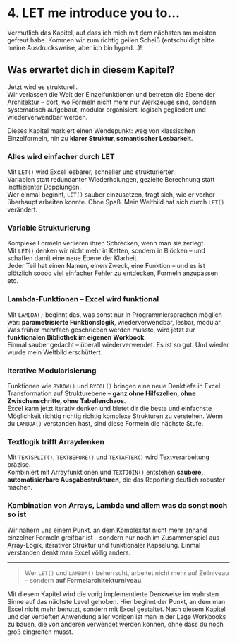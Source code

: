 # 4. LET me introduce you to…

Vermutlich das Kapitel, auf dass ich mich mit dem nächsten am meisten gefreut habe. Kommen wir zum richtig geilen Scheiß (entschuldigt bitte meine Ausdrucksweise, aber ich bin hyped...)!

## Was erwartet dich in diesem Kapitel?

Jetzt wird es strukturell.  
Wir verlassen die Welt der Einzelfunktionen und betreten die Ebene der Architektur – dort, wo Formeln nicht mehr nur Werkzeuge sind, sondern systematisch aufgebaut, modular organisiert, logisch gegliedert und wiederverwendbar werden.

Dieses Kapitel markiert einen Wendepunkt: weg von klassischen Einzelformeln, hin zu **klarer Struktur, semantischer Lesbarkeit**.

### Alles wird einfacher durch LET  
Mit `LET()` wird Excel lesbarer, schneller und strukturierter.  
Variablen statt redundanter Wiederholungen, gezielte Berechnung statt ineffizienter Dopplungen.  
Wer einmal beginnt, `LET()` sauber einzusetzen, fragt sich, wie er vorher überhaupt arbeiten konnte. Ohne Spaß. Mein Weltbild hat sich durch `LET()` verändert.

### Variable Strukturierung  
Komplexe Formeln verlieren ihren Schrecken, wenn man sie zerlegt.  
Mit `LET()` denken wir nicht mehr in Ketten, sondern in Blöcken – und schaffen damit eine neue Ebene der Klarheit.  
Jeder Teil hat einen Namen, einen Zweck, eine Funktion – und es ist plötzlich soooo viel einfacher Fehler zu entdecken, Formeln anzupassen etc.

### Lambda-Funktionen – Excel wird funktional  
Mit `LAMBDA()` beginnt das, was sonst nur in Programmiersprachen möglich war: **parametrisierte Funktionslogik**, wiederverwendbar, lesbar, modular.  
Was früher mehrfach geschrieben werden musste, wird jetzt zur **funktionalen Bibliothek im eigenen Workbook**.  
Einmal sauber gedacht – überall wiederverwendet. Es ist so gut. Und wieder wurde mein Weltbild erschüttert.

### Iterative Modularisierung  
Funktionen wie `BYROW()` und `BYCOL()` bringen eine neue Denktiefe in Excel:  
Transformation auf Strukturebene – **ganz ohne Hilfszellen, ohne Zwischenschritte, ohne Tabellenchaos**.  
Excel kann jetzt iterativ denken und bietet dir die beste und einfachste Möglichkeit richtig richtig richtig komplexe Strukturen zu verstehen. Wenn du `LAMBDA()` verstanden hast, sind diese Formeln die nächste Stufe.

### Textlogik trifft Arraydenken  
Mit `TEXTSPLIT()`, `TEXTBEFORE()` und `TEXTAFTER()` wird Textverarbeitung präzise.  
Kombiniert mit Arrayfunktionen und `TEXTJOIN()` entstehen **saubere, automatisierbare Ausgabestrukturen**, die das Reporting deutlich robuster machen.

### Kombination von Arrays, Lambda und allem was da sonst noch so ist
Wir nähern uns einem Punkt, an dem Komplexität nicht mehr anhand einzelner Formeln greifbar ist – sondern nur noch im Zusammenspiel aus Array-Logik, iterativer Struktur und funktionaler Kapselung. Einmal verstanden denkt man Excel völlig anders.

---

> Wer `LET()` und `LAMBDA()` beherrscht, arbeitet nicht mehr auf Zellniveau – sondern **auf Formelarchitekturniveau**.

Mit diesem Kapitel wird die vorig implementierte Denkweise im wahrsten Sinne auf das nächste Level gehoben. 
Hier beginnt der Punkt, an dem man Excel nicht mehr benutzt, sondern mit Excel gestaltet. Nach diesem Kapitel und der vertieften Anwendung aller vorigen ist man in der Lage Workbooks zu bauen, die von anderen verwendet werden können, ohne dass du noch groß eingreifen musst.
